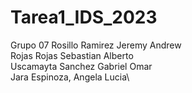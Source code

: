 # Tarea1_IDS_2023
Grupo 07
Rosillo Ramirez Jeremy Andrew\
Rojas Rojas Sebastian Alberto\
Uscamayta Sanchez Gabriel Omar\
Jara Espinoza, Angela Lucia\

